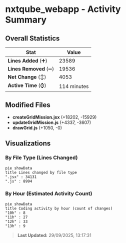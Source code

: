 # nxtqube_webapp - Activity Summary 

## Overall Statistics

| Stat                   | Value                                                             |
| ---------------------- | ----------------------------------------------------------------- |
| **Lines Added** (➕)   | 23589                                          |
| **Lines Removed** (➖) | 19536                                        |
| **Net Change** (↕)    | 4053                |
| **Active Time** (⌚)   | 114 minutes |


## Modified Files
- **createGridMission.jsx** (+18202, -15929)
- **updateGridMission.js** (+4337, -3607)
- **drawGrid.js** (+1050, -0)

## Visualizations

### By File Type (Lines Changed)

```mermaid
pie showData
title Lines changed by file type
".jsx" : 34131
".js" : 8994
```

### By Hour (Estimated Activity Count)

```mermaid
pie showData
title Coding activity by hour (count of changes)
"10h" : 8
"11h" : 27
"12h" : 33
"13h" : 9
```


> **Last Updated:** 29/09/2025, 13:17:31